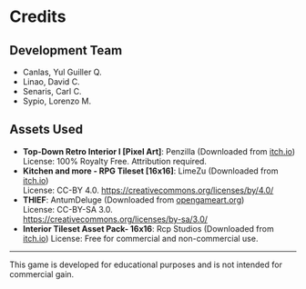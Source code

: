 # Credits

## Development Team
- Canlas, Yul Guiller Q.
- Linao, David C.
- Senaris, Carl C.
- Sypio, Lorenzo M.

## Assets Used
- **Top-Down Retro Interior I [Pixel Art]**: Penzilla (Downloaded from [itch.io](https://penzilla.itch.io/top-down-retro-interior))  
  License: 100% Royalty Free. Attribution required.  
- **Kitchen and more - RPG Tileset [16x16]**: LimeZu (Downloaded from [itch.io](https://limezu.itch.io/kitchen))  
  License: CC-BY 4.0.
  https://creativecommons.org/licenses/by/4.0/  
- **THIEF**: AntumDeluge (Downloaded from [opengameart.org](https://opengameart.org/content/thief-0))  
  License: CC-BY-SA 3.0.  
  https://creativecommons.org/licenses/by-sa/3.0/
- **Interior Tileset Asset Pack- 16x16**: Rcp Studios (Downloaded from [itch.io](https://rcpstd.itch.io/interior-tileset-asset-pack-16x16))
  License: Free for commercial and non-commercial use.
  
---

This game is developed for educational purposes and is not intended for commercial gain.
